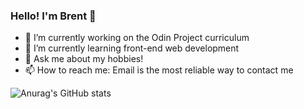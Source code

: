 ### Hello! I'm Brent 👋

- 🔭 I’m currently working on the Odin Project curriculum
- 🌱 I’m currently learning front-end web development
- 💬 Ask me about my hobbies!
- 📫 How to reach me: Email is the most reliable way to contact me

![Anurag's GitHub stats](https://github-readme-stats.vercel.app/api?username=BrentWashington&show_icons=true&theme=tokyonight)
